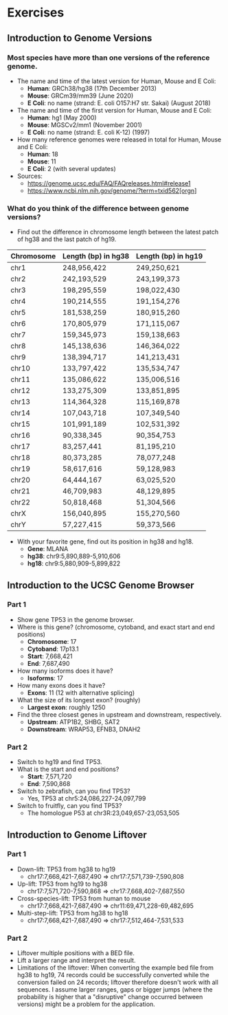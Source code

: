 # Exercises

## Introduction to Genome Versions

### Most species have more than one versions of the reference genome.
* The name and time of the latest version for Human, Mouse and E Coli:
  * **Human**: GRCh38/hg38 (17th December 2013)
  * **Mouse**: GRCm39/mm39 (June 2020)
  * **E Coli**: no name (strand: E. coli O157:H7 str. Sakai) (August 2018)
* The name and time of the first version for Human, Mouse and E Coli:
  * **Human**: hg1 (May 2000)
  * **Mouse**: MGSCv2/mm1 (November 2001)
  * **E Coli**: no name (strand: E. coli K-12) (1997)
* How many reference genomes were released in total for Human, Mouse and E Coli:
  * **Human**: 18
  * **Mouse**: 11
  * **E Coli**: 2 (with several updates)
* Sources:
  - https://genome.ucsc.edu/FAQ/FAQreleases.html#release1
  - https://www.ncbi.nlm.nih.gov/genome/?term=txid562[orgn]

### What do you think of the difference between genome versions?
* Find out the difference in chromosome length between the latest patch of hg38 and the last patch of hg19.

Chromosome | Length (bp) in hg38 | Length (bp) in hg19
-----------|---------------------|--------------------
chr1 |	248,956,422 | 249,250,621
chr2 |	242,193,529 | 243,199,373
chr3 |	198,295,559 | 198,022,430 
chr4 |	190,214,555 | 191,154,276
chr5 |	181,538,259 | 180,915,260
chr6 |	170,805,979 | 171,115,067
chr7 |	159,345,973 | 159,138,663
chr8 |	145,138,636 | 146,364,022
chr9 |	138,394,717 | 141,213,431
chr10 |	133,797,422 | 135,534,747
chr11 |	135,086,622 | 135,006,516
chr12 |	133,275,309 | 133,851,895
chr13 |	114,364,328 | 115,169,878
chr14 |	107,043,718 | 107,349,540 
chr15 |	101,991,189 | 102,531,392
chr16 |	90,338,345 | 90,354,753
chr17 |	83,257,441 | 81,195,210
chr18 |	80,373,285 | 78,077,248
chr19 |	58,617,616 | 59,128,983
chr20 |	64,444,167 | 63,025,520
chr21 |	46,709,983 | 48,129,895
chr22 |	50,818,468 | 51,304,566
chrX |	156,040,895 | 155,270,560
chrY |	57,227,415 | 59,373,566

* With your favorite gene, find out its position in hg38 and hg18.
  * **Gene**: MLANA
  * **hg38**: chr9:5,890,889-5,910,606
  * **hg18**: chr9:5,880,909-5,899,822

## Introduction to the UCSC Genome Browser

### Part 1
* Show gene TP53 in the genome browser.
* Where is this gene? (chromosome, cytoband, and exact start and end positions)
  * **Chromosome**: 17
  * **Cytoband**: 17p13.1
  * **Start**: 7,668,421
  * **End**: 7,687,490
* How many isoforms does it have?
  * **Isoforms**: 17
* How many exons does it have?
  * **Exons**: 11 (12 with alternative splicing)
* What the size of its longest exon? (roughly)
  * **Largest exon**: roughly 1250
* Find the three closest genes in upstream and downstream, respectively.
  * **Upstream**: ATP1B2, SHBG, SAT2
  * **Downstream**: WRAP53, EFNB3, DNAH2

### Part 2
* Switch to hg19 and find TP53.
* What is the start and end positions?
  * **Start**: 7,571,720
  * **End**: 7,590,868
* Switch to zebrafish, can you find TP53?
  * Yes, TP53 at chr5:24,086,227-24,097,799
* Switch to fruitfly, can you find TP53?
  * The homologue P53 at chr3R:23,049,657-23,053,505

## Introduction to Genome Liftover

### Part 1
* Down-lift: TP53 from hg38 to hg19
  * chr17:7,668,421-7,687,490 => chr17:7,571,739-7,590,808
* Up-lift: TP53 from hg19 to hg38
  * chr17:7,571,720-7,590,868 => chr17:7,668,402-7,687,550
* Cross-species-lift: TP53 from human to mouse
  * chr17:7,668,421-7,687,490 => chr11:69,471,228-69,482,695
* Multi-step-lift: TP53 from hg38 to hg18
  * chr17:7,668,421-7,687,490 => chr17:7,512,464-7,531,533

### Part 2
* Liftover multiple positions with a BED file.
* Lift a larger range and interpret the result.
* Limitations of the liftover: When converting the example bed file from hg38 to hg19, 74 records could be successfully converted while the conversion failed on 24 records; liftover therefore doesn't work with all sequences. I assume larger ranges, gaps or bigger jumps (where the probability is higher that a "disruptive" change occurred between versions) might be a problem for the application.
